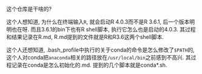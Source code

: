这个仓库是干啥的?

这个人想知道, 为什么在终端输入`R`, 就会启动R 4.0.3而不是R 3.6.1, 后一个版本明明也在呀. 而且3.6.1的bin下也有R shell脚本, 执行它怎么也是启动的4.0.3. 其过程和结果记录在R.md, R.md提到的文件就是R和R3.6这两个shell脚本.

这个人还想知道, .bash_profile中执行的关于conda的命令是怎么修改了`$PATH`的, 这个人对conda把`anaconda`相关的路径放在`/usr/local/bin`之前感到不高兴. 其过程记录在conda是怎么初始化的.md. 提到的几个脚本就是conda*.sh.

